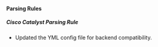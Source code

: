 
#### Parsing Rules

##### Cisco Catalyst Parsing Rule

- Updated the YML config file for backend compatibility.
